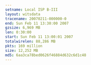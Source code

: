 ```yaml
---
setname: Local ISP B-III
layout: witsdata
tracename: 20070211-000000-0
end: Sun Feb 11 13:30:00 2007
gzsize: 6,969 MB
len: 0:30:00
start: Sun Feb 11 13:00:01 2007
totalwirelen: 88,286 MB
pkts: 169 million
size: 12,252 MB
md5: 6aa3ca78bed0626f46884d632c6d1c48
---
```

